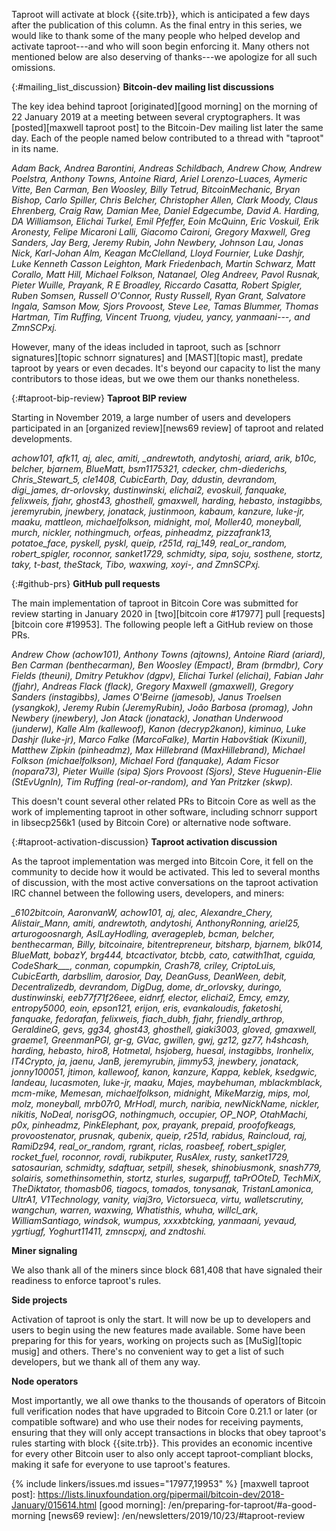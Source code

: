 Taproot will activate at block {{site.trb}}, which is anticipated a few
days after the publication of this column.  As the final entry in this
series, we would like to thank some of the many people who helped develop
and activate taproot---and who will soon begin enforcing it.  Many
others not mentioned below are also deserving of thanks---we apologize
for all such omissions.

{:#mailing_list_discussion}
**Bitcoin-dev mailing list discussions**

The key idea behind taproot [originated][good morning] on the morning of
22 January 2019 <!-- UTC-6 --> at a meeting between several cryptographers.  It was
[posted][maxwell taproot post] to the Bitcoin-Dev mailing list later the
same day.  Each of the people named below contributed to a thread with
"taproot" in its name.

<!-- in my maildir: grep -lir '^Subject:.*taproot' | xargs cat | grep
^From: | sed 's/^From: //; s/ via.*//; s/ <.*//; s/"//g'

Deleted LORD HIS EXCELLENCY JAMES HRMH,
Added "Rubin" to "Jeremy"
-->

<i>
Adam Back,
Andrea Barontini,
Andreas Schildbach,
Andrew Chow,
Andrew Poelstra,
Anthony Towns,
Antoine Riard,
Ariel Lorenzo-Luaces,
Aymeric Vitte,
Ben Carman,
Ben Woosley,
Billy Tetrud,
BitcoinMechanic,
Bryan Bishop,
Carlo Spiller,
Chris Belcher,
Christopher Allen,
Clark Moody,
Claus Ehrenberg,
Craig Raw,
Damian Mee,
Daniel Edgecumbe,
David A. Harding,
DA Williamson,
Elichai Turkel,
Emil Pfeffer,
Eoin McQuinn,
Eric Voskuil,
Erik Aronesty,
Felipe Micaroni Lalli,
Giacomo Caironi,
Gregory Maxwell,
Greg Sanders,
Jay Berg,
Jeremy Rubin,
John Newbery,
Johnson Lau,
Jonas Nick,
Karl-Johan Alm,
Keagan McClelland,
Lloyd Fournier,
Luke Dashjr,
Luke Kenneth Casson Leighton,
Mark Friedenbach,
Martin Schwarz,
Matt Corallo,
Matt Hill,
Michael Folkson,
Natanael,
Oleg Andreev,
Pavol Rusnak,
Pieter Wuille,
Prayank,
R E Broadley,
Riccardo Casatta,
Robert Spigler,
Ruben Somsen,
Russell O'Connor,
Rusty Russell,
Ryan Grant,
Salvatore Ingala,
Samson Mow,
Sjors Provoost,
Steve Lee,
Tamas Blummer,
Thomas Hartman,
Tim Ruffing,
Vincent Truong,
vjudeu,
yancy,
yanmaani---,
and
ZmnSCPxj.
</i>

However, many of the ideas included in taproot, such as [schnorr
signatures][topic schnorr signatures] and [MAST][topic mast], predate
taproot by years or even decades.  It's beyond our capacity to list the
many contributors to those ideas, but we owe them our thanks
nonetheless.

{:#taproot-bip-review}
**Taproot BIP review**

Starting in November 2019, a large number of users and developers
participated in an [organized review][news69 review] of taproot and
related developments.

<!--
wget -mirror https://gnusha.org/taproot-bip-review/
cat *.log | sed 's/>//g; s/<//' | awk '{print $2}' | sed 's/_$//' | sort -u

Removed some obvious duplicates and bots -harding
-->

<i>
achow101,
afk11,
aj,
alec,
amiti,
_andrewtoth,
andytoshi,
ariard,
arik,
b10c,
belcher,
bjarnem,
BlueMatt,
bsm1175321,
cdecker,
chm-diederichs,
Chris_Stewart_5,
cle1408,
CubicEarth,
Day,
ddustin,
devrandom,
digi_james,
dr-orlovsky,
dustinwinski,
elichai2,
evoskuil,
fanquake,
felixweis,
fjahr,
ghost43,
ghosthell,
gmaxwell,
harding,
hebasto,
instagibbs,
jeremyrubin,
jnewbery,
jonatack,
justinmoon,
kabaum,
kanzure,
luke-jr,
maaku,
mattleon,
michaelfolkson,
midnight,
mol,
Moller40,
moneyball,
murch,
nickler,
nothingmuch,
orfeas,
pinheadmz,
pizzafrank13,
potatoe_face,
pyskell,
pyskl,
queip,
r251d,
raj_149,
real_or_random,
robert_spigler,
roconnor,
sanket1729,
schmidty,
sipa,
soju,
sosthene,
stortz,
taky,
t-bast,
theStack,
Tibo,
waxwing,
xoyi-,
and
ZmnSCPxj.
</i>

{:#github-prs}
**GitHub pull requests**

The main implementation of taproot in Bitcoin Core was submitted for
review starting in January 2020 in [two][bitcoin core #17977] pull
[requests][bitcoin core #19953].  The following people left a GitHub
review on those PRs.  <!-- in addition to sipa, who opened the PRs -->

<i>
Andrew Chow (achow101),
Anthony Towns (ajtowns),
Antoine Riard (ariard),
Ben Carman (benthecarman),
Ben Woosley (Empact),
Bram (brmdbr),
Cory Fields (theuni),
Dmitry Petukhov (dgpv),
Elichai Turkel (elichai),
Fabian Jahr (fjahr),
Andreas Flack (flack),
Gregory Maxwell (gmaxwell),
Gregory Sanders (instagibbs),
James O'Beirne (jamesob),
Janus Troelsen (ysangkok),
Jeremy Rubin (JeremyRubin),
João Barbosa (promag),
John Newbery (jnewbery),
Jon Atack (jonatack),
Jonathan Underwood (junderw),
Kalle Alm (kallewoof),
Kanon (decryp2kanon),
kiminuo,
Luke Dashjr (luke-jr),
Marco Falke (MarcoFalke),
Martin Habovštiak (Kixunil),
Matthew Zipkin (pinheadmz),
Max Hillebrand (MaxHillebrand),
Michael Folkson (michaelfolkson),
Michael Ford (fanquake),
Adam Ficsor (nopara73),
Pieter Wuille (sipa)
Sjors Provoost (Sjors),
Steve Huguenin-Elie (StEvUgnIn),
Tim Ruffing (real-or-random),
and
Yan Pritzker (skwp).
</i>

This doesn't count several other related PRs to Bitcoin Core as well as
the work of implementing taproot in other software, including schnorr
support in libsecp256k1 (used by Bitcoin Core) or alternative node software.

{:#taproot-activation-discussion}
**Taproot activation discussion**

As the taproot implementation was merged into Bitcoin Core, it fell on
the community to decide how it would be activated.  This led to several
months of discussion, with the most active conversations on the taproot
activation IRC channel between the following users, developers, and
miners:

<i>
_6102bitcoin,
AaronvanW,
achow101,
aj,
alec,
Alexandre_Chery,
Alistair_Mann,
amiti,
andrewtoth,
andytoshi,
AnthonyRonning,
ariel25,
arturogoosnargh,
AsILayHodling,
averagepleb,
bcman,
belcher,
benthecarman,
Billy,
bitcoinaire,
bitentrepreneur,
bitsharp,
bjarnem,
blk014,
BlueMatt,
bobazY,
brg444,
btcactivator,
btcbb,
cato,
catwith1hat,
cguida,
CodeShark___,
conman,
copumpkin,
Crash78,
criley,
CriptoLuis,
CubicEarth,
darbsllim,
darosior,
Day,
DeanGuss,
DeanWeen,
debit,
Decentralizedb,
devrandom,
DigDug,
dome,
dr_orlovsky,
duringo,
dustinwinski,
eeb77f71f26eee,
eidnrf,
elector,
elichai2,
Emcy,
emzy,
entropy5000,
eoin,
epson121,
erijon,
eris,
evankaloudis,
faketoshi,
fanquake,
fedorafan,
felixweis,
fiach_dubh,
fjahr,
friendly_arthrop,
GeraldineG,
gevs,
gg34,
ghost43,
ghosthell,
giaki3003,
gloved,
gmaxwell,
graeme1,
GreenmanPGI,
gr-g,
GVac,
gwillen,
gwj,
gz12,
gz77,
h4shcash,
harding,
hebasto,
hiro8,
Hotmetal,
hsjoberg,
huesal,
instagibbs,
Ironhelix,
IT4Crypto,
ja,
jaenu,
JanB,
jeremyrubin,
jimmy53,
jnewbery,
jonatack,
jonny100051,
jtimon,
kallewoof,
kanon,
kanzure,
Kappa,
keblek,
ksedgwic,
landeau,
lucasmoten,
luke-jr,
maaku,
Majes,
maybehuman,
mblackmblack,
mcm-mike,
Memesan,
michaelfolkson,
midnight,
MikeMarzig,
mips,
mol,
molz,
moneyball,
mrb07r0,
MrHodl,
murch,
naribia,
newNickName,
nickler,
nikitis,
NoDeal,
norisgOG,
nothingmuch,
occupier,
OP_NOP,
OtahMachi,
p0x,
pinheadmz,
PinkElephant,
pox,
prayank,
prepaid,
proofofkeags,
provoostenator,
prusnak,
qubenix,
queip,
r251d,
rabidus,
Raincloud,
raj,
RamiDz94,
real_or_random,
rgrant,
riclas,
roasbeef,
robert_spigler,
rocket_fuel,
roconnor,
rovdi,
rubikputer,
RusAlex,
rusty,
sanket1729,
satosaurian,
schmidty,
sdaftuar,
setpill,
shesek,
shinobiusmonk,
snash779,
solairis,
somethinsomethin,
stortz,
sturles,
sugarpuff,
taPrOOteD,
TechMiX,
TheDiktator,
thomasb06,
tiagocs,
tomados,
tonysanak,
TristanLamonica,
UltrA1,
V1Technology,
vanity,
viaj3ro,
Victorsueca,
virtu,
walletscrutiny,
wangchun,
warren,
waxwing,
Whatisthis,
whuha,
willcl_ark,
WilliamSantiago,
windsok,
wumpus,
xxxxbtcking,
yanmaani,
yevaud,
ygrtiugf,
Yoghurt11411,
zmnscpxj,
and
zndtoshi.
</i>

**Miner signaling**

We also thank all of the miners since block 681,408 that have signaled
their readiness to enforce taproot's rules.

**Side projects**

Activation of taproot is only the start.  It will now be up to
developers and users to begin using the new features made available.
Some have been preparing for this for years, working on projects such as
[MuSig][topic musig] and others.  There's no convenient way to get a list
of such developers, but we thank all of them any way.

**Node operators**

Most importantly, we all owe thanks to the thousands of operators of
Bitcoin full verification nodes that have upgraded to Bitcoin Core
0.21.1 or later (or compatible software) and who use their nodes for
receiving payments, ensuring that they will only accept transactions in
blocks that obey taproot's rules starting with block {{site.trb}}.  This
provides an economic incentive for every other Bitcoin user to also only
accept taproot-compliant blocks, making it safe for everyone to use
taproot's features.

{% include linkers/issues.md issues="17977,19953" %}
[maxwell taproot post]: https://lists.linuxfoundation.org/pipermail/bitcoin-dev/2018-January/015614.html
[good morning]: /en/preparing-for-taproot/#a-good-morning
[news69 review]: /en/newsletters/2019/10/23/#taproot-review

